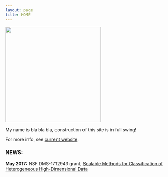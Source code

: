```yaml
---
layout: page
title: HOME
---
```


<img src="../img/irina-gaynanova.jpg" height="300" />

My name is bla bla bla, construction of this site is in full swing!

For more info, see [current website](http://www.stat.tamu.edu/~irinag/).


### NEWS:

**May 2017:** NSF DMS-1712943 grant, [Scalable Methods for Classification of Heterogeneous High-Dimensional Data](https://nsf.gov/awardsearch/showAward?AWD_ID=1712943&HistoricalAwards=false)
